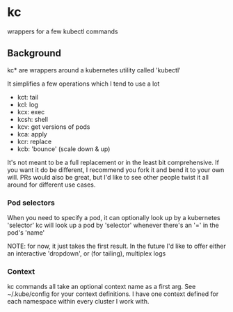 # kc

wrappers for a few kubectl commands

## Background

kc* are wrappers around a kubernetes utility called 'kubectl'

It simplifies a few operations which I tend to use a lot

 * kct: tail
 * kcl: log
 * kcx: exec
 * kcsh: shell
 * kcv: get versions of pods
 * kca: apply
 * kcr: replace
 * kcb: 'bounce' (scale down & up)

It's not meant to be a full replacement or in the least bit comprehensive. If you want it do be different, I recommend you fork it and bend it to your own will. PRs would also be great, but I'd like to see other people twist it all around for different use cases.

### Pod selectors

When you need to specify a pod, it can optionally look up by a kubernetes 'selector'
kc will look up a pod by 'selector' whenever there's an '=' in the pod's 'name'

NOTE: for now, it just takes the first result. In the future I'd like to offer either an interactive 'dropdown', or (for tailing), multiplex logs

### Context

kc commands all take an optional context name as a first arg. 
See ~/.kube/config for your context definitions. 
I have one context defined for each namespace within every cluster I work with.

